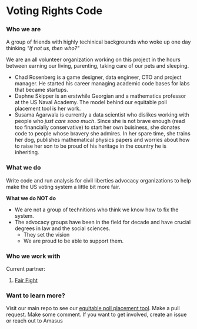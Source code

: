 # Voting Rights Code

### Who we are
A group of friends with highly techinical backgrounds who woke up one day thinking _"If not us, then who?"_

We are an all volunteer organization working on this project in the hours between earning our living, parenting, taking care of our pets and sleeping.

* Chad Rosenberg is a game designer, data engineer, CTO and project manager. He started his career managing academic code bases for labs that became startups.  
* Daphne Skipper is an erstwhile Georgian and a mathematics professor at the US Naval Academy. The model behind our equitable poll placement tool is her work. 
* Susama Agarwala is currently a data scientist who dislikes working with people who _just care sooo much_. Since she is not brave enough (read too financially conservative) to start her own buisiness, she donates code to people whose bravery she admires. In her spare time, she trains her dog, publishes mathematical physics papers and worries about how to raise her son to be proud of his heritage in the country he is inheriting.

### What we do
Write code and run analysis for civil liberties advocacy organizations to help make the US voting system a little bit more fair. 

**What we do NOT do**
* We are not a group of technitions who think we know how to fix the system.
* The advocacy groups have been in the field for decade and have crucial degrees in law and the social sciences.
  * They set the vision
  * We are proud to be able to support them.

### Who we work with
Current partner:
1. [Fair Fight](https://fairfight.com/)

### Want to learn more?
Visit our main repo to see our [equitable poll placement tool](https://github.com/Voting-Rights-Code/Equitable-Polling-Locations). Make a pull request. Make some comment. 
If you want to get involved, create an issue or reach out to Amasus
